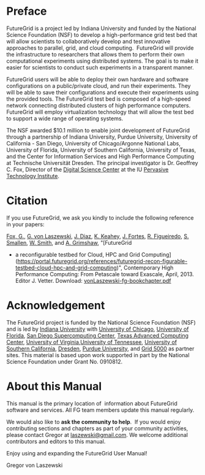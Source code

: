Preface
=======

FutureGrid is a project led by Indiana University and funded by the
National Science Foundation (NSF) to develop a high-performance grid
test bed that will allow scientists to collaboratively develop and test
innovative approaches to parallel, grid, and cloud computing.
 FutureGrid will provide the infrastructure to researchers that allows
them to perform their own computational experiments using distributed
systems. The goal is to make it easier for scientists to conduct such
experiments in a transparent manner.

FutureGrid users will be able to deploy their own hardware and software
configurations on a public/private cloud, and run their experiments.
They will be able to save their configurations and execute their
experiments using the provided tools. The FutureGrid test bed is
composed of a high-speed network connecting distributed clusters of high
performance computers. FutureGrid will employ virtualization technology
that will allow the test bed to support a wide range of operating
systems.

The NSF awarded \$10.1 million to enable joint development of FutureGrid
through a partnership of Indiana University, Purdue University,
University of California - San Diego, University of Chicago/Argonne
National Labs, University of Florida, University of Southern California,
University of Texas, and the Center for Information Services and High
Performance Computing at Technische Universität Dresden. The principal
investigator is Dr. Geoffrey C. Fox, Director of the [Digital Science
Center](http://pti.iu.edu/dsc) at the IU [Pervasive Technology
Institute](http://pti.iu.edu/).

Citation
========

If you use FutureGrid, we ask you kindly to include the following
reference in your papers:

[Fox, G.](https://portal.futuregrid.org/biblio/author/11), [G. von
Laszewski](https://portal.futuregrid.org/biblio/author/1), [J.
Diaz](https://portal.futuregrid.org/biblio/author/61), [K.
Keahey](https://portal.futuregrid.org/biblio/author/3), [J.
Fortes](https://portal.futuregrid.org/biblio/author/18), [R.
Figueiredo](https://portal.futuregrid.org/biblio/author/43), [S.
Smallen](https://portal.futuregrid.org/biblio/author/24), [W.
Smith](https://portal.futuregrid.org/biblio/author/16), and [A.
Grimshaw](https://portal.futuregrid.org/biblio/author/17), "[FutureGrid
- a reconfigurable testbed for Cloud, HPC and Grid
Computing](https://portal.futuregrid.org/references/futuregrid-recon-figurable-testbed-cloud-hpc-and-grid-computing)", Contemporary
High Performance Computing: From Petascale toward Exascale, April, 2013.
Editor J.
Vetter. Download: [vonLaszewski-fg-bookchapter.pdf](https://portal.futuregrid.org/biblio/view/2034)

Acknowledgement
===============

The FutureGrid project is funded by the National Science Foundation
(NSF) and is led by [Indiana
University](http://www.iub.edu/) with [University of
Chicago](http://www.uchicago.edu/index.shtml), [University of
Florida](http://www.ufl.edu/), [San Diego Supercomputing
Center](http://www.sdsc.edu/), [Texas Advanced Computing
Center](http://www.tacc.utexas.edu/), [University of
Virginia](http://www.virginia.edu/),[University of
Tennessee](http://www.utk.edu/), [University of Southern
California](http://www3.isi.edu/home), [Dresden](http://tu-dresden.de/), [Purdue
University](http://www.purdue.edu/), and [Grid
5000](https://www.grid5000.fr/mediawiki/index.php/Grid5000:Home) as
partner sites. This material is based upon work supported in part by the
National Science Foundation under Grant No. 0910812.

About this Manual
=================

This manual is the primary location of  information about FutureGrid
software and services. All FG team members update this manual regularly.

We would also like to **ask the community to help**.  If you would enjoy
contributing sections and chapters as part of your community activities,
please contact Gregor
at [<laszewski@gmail.com>](mailto:laszewski@gmail.com). We welcome
additional contributors and editors to this manual.

Enjoy using and expanding the FutureGrid User Manual!

Gregor von Laszewski

